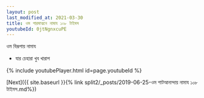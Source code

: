 ```yaml
---
layout: post
last_modified_at: 2021-03-30
title: ওম পারমাত্মনে নামায ১০৮ টাইমস
youtubeId: 0jtNgnxcuPE
---
```

 
 
 ওম বিরূপায় নামায  
 
 -  যার চেহারা খুব খারাপ 
 
  
 
  
 
 
 
 
 
 


{% include youtubePlayer.html id=page.youtubeId %}
 
[Next]({{ site.baseurl }}{% link  split2/_posts/2019-06-25-ওম শাটআনান্দায় নামায ১০৮ টাইমস.md%})
 
